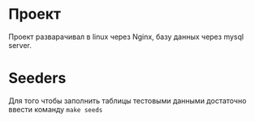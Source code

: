 # Проект
Проект разварачивал в linux через Nginx, базу данных через mysql server.

# Seeders
Для того чтобы заполнить таблицы тестовыми данными достаточно ввести команду `make seeds`

